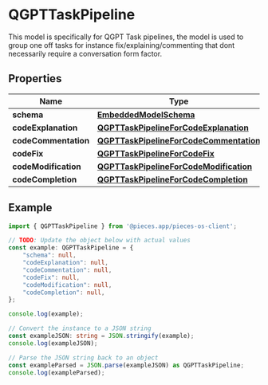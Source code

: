 
# QGPTTaskPipeline

This model is specifically for QGPT Task pipelines, the model is used to group one off tasks for instance fix/explaining/commenting that dont necessarily require a conversation form factor.

## Properties

Name | Type
------------ | -------------
**schema** | [**EmbeddedModelSchema**](EmbeddedModelSchema)
**codeExplanation** | [**QGPTTaskPipelineForCodeExplanation**](QGPTTaskPipelineForCodeExplanation)
**codeCommentation** | [**QGPTTaskPipelineForCodeCommentation**](QGPTTaskPipelineForCodeCommentation)
**codeFix** | [**QGPTTaskPipelineForCodeFix**](QGPTTaskPipelineForCodeFix)
**codeModification** | [**QGPTTaskPipelineForCodeModification**](QGPTTaskPipelineForCodeModification)
**codeCompletion** | [**QGPTTaskPipelineForCodeCompletion**](QGPTTaskPipelineForCodeCompletion)

## Example

```typescript
import { QGPTTaskPipeline } from '@pieces.app/pieces-os-client';

// TODO: Update the object below with actual values
const example: QGPTTaskPipeline = {
    "schema": null,
    "codeExplanation": null,
    "codeCommentation": null,
    "codeFix": null,
    "codeModification": null,
    "codeCompletion": null,
};

console.log(example);

// Convert the instance to a JSON string
const exampleJSON: string = JSON.stringify(example);
console.log(exampleJSON);

// Parse the JSON string back to an object
const exampleParsed = JSON.parse(exampleJSON) as QGPTTaskPipeline;
console.log(exampleParsed);
```


